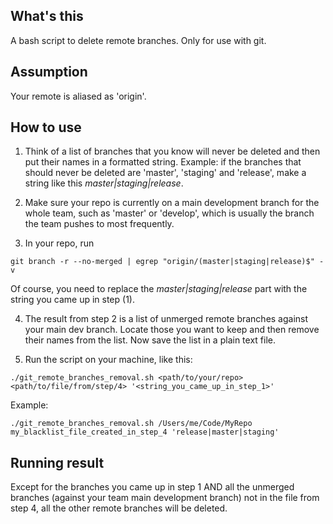 ## What's this

A bash script to delete remote branches. Only for use with git.


## Assumption

Your remote is aliased as 'origin'.

## How to use

1. Think of a list of branches that you know will never be deleted and then put their names in a formatted string. Example: if the branches that should never be deleted are 'master', 'staging' and 'release', make a string like this *master|staging|release*.

2. Make sure your repo is currently on a main development branch for the whole team, such as 'master' or 'develop', which is usually the branch the team pushes to most frequently.

3. In your repo, run 
```
git branch -r --no-merged | egrep "origin/(master|staging|release)$" -v
```

   Of course, you need to replace the *master|staging|release* part with the string you came up in step (1).

4. The result from step 2 is a list of unmerged remote branches against your main dev branch. Locate those you want to keep and then remove their names from the list. Now save the list in a plain text file.

5. Run the script on your machine, like this: 
```
./git_remote_branches_removal.sh <path/to/your/repo> <path/to/file/from/step/4> '<string_you_came_up_in_step_1>'
```

   Example: 
```
./git_remote_branches_removal.sh /Users/me/Code/MyRepo my_blacklist_file_created_in_step_4 'release|master|staging'
```

## Running result

Except for the branches you came up in step 1 AND all the unmerged branches (against your team main development branch) not in the file from step 4, all the other remote branches will be deleted. 